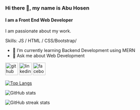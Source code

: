 

### Hi there 👋, my name is Abu Hosen
#### I am a Front End Web Developer


I am passionate about my work. 

Skills:  JS / HTML / CSS/Bootstrap/

- 🌱 I’m currently learning Backend Development using MERN 
- 💬 Ask me about Web Development 


[<img src='https://cdn.jsdelivr.net/npm/simple-icons@3.0.1/icons/github.svg' alt='github' height='40'>](https://github.com/AbuHosen195)  [<img src='https://cdn.jsdelivr.net/npm/simple-icons@3.0.1/icons/linkedin.svg' alt='linkedin' height='40'>](https://www.linkedin.com/in/https://www.linkedin.com/in/abu-hosen-4a56b5143//)  [<img src='https://cdn.jsdelivr.net/npm/simple-icons@3.0.1/icons/facebook.svg' alt='facebook' height='40'>](https://www.facebook.com/https://www.facebook.com/abu.hosen.545/)  

[![Top Langs](https://github-readme-stats.vercel.app/api/top-langs/?username=AbuHosen195)](https://github.com/anuraghazra/github-readme-stats)

![GitHub stats](https://github-readme-stats.vercel.app/api?username=AbuHosen195&show_icons=true)  

![GitHub streak stats](https://streak-stats.demolab.com/?user=AbuHosen195)  




